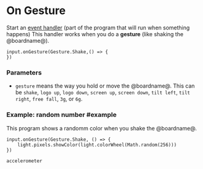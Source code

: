# On Gesture

Start an [event handler](/reference/event-handler) (part of the
program that will run when something happens) This handler works when
you do a **gesture** (like shaking the @boardname@).

```sig
input.onGesture(Gesture.Shake,() => {
})
```

### Parameters

* ``gesture`` means the way you hold or move the @boardname@. This can be `shake`, `logo up`, `logo down`, `screen up`, `screen down`, `tilt left`, `tilt right`, `free fall`, `3g`, or `6g`.

### Example: random number #example

This program shows a randomm color when you shake the @boardname@.

```blocks
input.onGesture(Gesture.Shake, () => {
    light.pixels.showColor(light.colorWheel(Math.random(256)))
})

```

```package
accelerometer
```